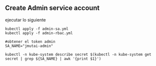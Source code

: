 ## Create Admin service account

ejecutar lo siguiente

```
kubectl apply -f admin-sa.yml
kubectl apply -f admin-rbac.yml

#obtener el token admin
SA_NAME="jmutai-admin"

kubectl -n kube-system describe secret $(kubectl -n kube-system get secret | grep ${SA_NAME} | awk '{print $1}')

```
